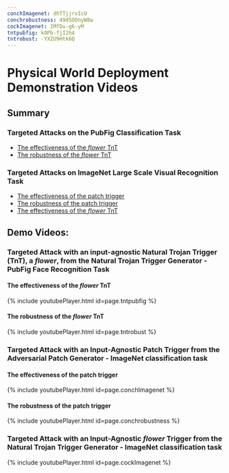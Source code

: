 ```yaml
---
conchImagenet: dhTTjjrxIcU
conchrobustness: 49d5OOnyW8w
cockImagenet: IMfDu-g6-yM
tntpubfig: kOPb-fjI2h4
tntrobust: -YXZU9Htk6Q
---
```


# Physical World Deployment Demonstration Videos

## Summary

### Targeted Attacks on the PubFig Classification Task
- [The effectiveness of the *flower* TnT](#TnTPubFigEffect)
- [The robustness of the *flower* TnT](#TnTPubFigRobust)

### Targeted Attacks on ImageNet Large Scale Visual Recognition Task
- [The effectiveness of the patch trigger](#PatchImagenetEffect)
- [The robustness of the patch trigger](#PatchImagenetRobust)
- [The effectiveness of the *flower* TnT](#TnTImagenetEffect)


## Demo Videos:

### Targeted Attack with an input-agnostic Natural Trojan Trigger (TnT), a *flower*, from the Natural Trojan Trigger Generator - PubFig Face Recognition Task

#### The effectiveness of the *flower* TnT 
<a name="TnTPubFigEffect"></a>

{% include youtubePlayer.html id=page.tntpubfig %}

#### The robustness of the *flower* TnT 
<a name="TnTPubFigRobust"></a>

{% include youtubePlayer.html id=page.tntrobust %}

### Targeted Attack with an Input-Agnostic Patch Trigger from the Adversarial Patch Generator - ImageNet classification task

#### The effectiveness of the patch trigger
<a name="PatchImagenetEffect"></a>

{% include youtubePlayer.html id=page.conchImagenet %}

#### The robustness of the patch trigger
<a name="PatchImagenetRobust"></a>

{% include youtubePlayer.html id=page.conchrobustness %}

### Targeted Attack with an Input-Agnostic *flower* Trigger from the Natural Trojan Trigger Generator - ImageNet classification task
<a name="TnTImagenetEffect"></a>

{% include youtubePlayer.html id=page.cockImagenet %}

